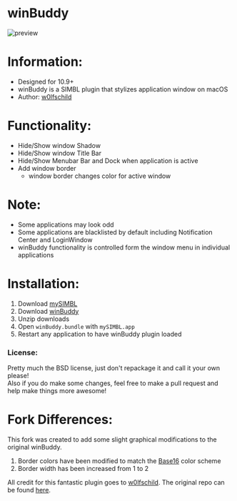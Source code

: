 # winBuddy

![preview](preview.png) 

# Information:

- Designed for 10.9+   
- winBuddy is a SIMBL plugin that stylizes application window on macOS 
- Author: [w0lfschild](https://github.com/w0lfschild)

# Functionality:

- Hide/Show window Shadow
- Hide/Show window Title Bar
- Hide/Show Menubar Bar and Dock when application is active
- Add window border
    - window border changes color for active window

# Note:

- Some applications may look odd
- Some applications are blacklisted by default including Notification Center and LoginWindow
- winBuddy functionality is controlled form the window menu in individual applications

# Installation:

1. Download [mySIMBL](https://github.com/w0lfschild/app_updates/raw/master/mySIMBL/mySIMBL_master.zip)
2. Download [winBuddy](https://github.com/w0lfschild/winBuddy/raw/master/build/winBuddy.bundle.zip)
3. Unzip downloads
4. Open `winBuddy.bundle` with `mySIMBL.app`
5. Restart any application to have winBuddy plugin loaded

### License:
Pretty much the BSD license, just don't repackage it and call it your own please!    
Also if you do make some changes, feel free to make a pull request and help make things more awesome!

# Fork Differences:
This fork was created to add some slight graphical modifications to the original winBuddy.

1. Border colors have been modified to match the [Base16](http://chriskempson.com/projects/base16/) color scheme
2. Border width has been increased from 1 to 2

All credit for this fantastic plugin goes to [w0lfschild](https://github.com/w0lfschild).  The original
repo can be found [here](https://github.com/w0lfschild/winBuddy).
